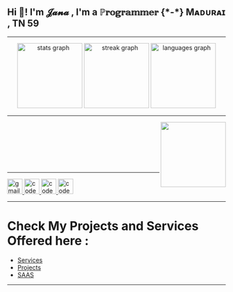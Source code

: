 
<h2 align="left">Hi 👋! I'm 𝓙𝓪𝓷𝓪 ,
I'm a ℙ𝕣𝕠𝕘𝕣𝕒𝕞𝕞𝕖𝕣 {*-*} Mᴀᴅᴜʀᴀɪ , TN 59</h2>

------------

<div align="center">
  <img src="https://github-readme-stats.vercel.app/api?username=blacklovertech&hide_title=false&hide_rank=false&show_icons=true&include_all_commits=true&count_private=true&disable_animations=false&theme=dracula&locale=en&hide_border=false" height="150" alt="stats graph"  />
  <img src="https://streak-stats.demolab.com?user=blacklovertech&locale=en&mode=daily&theme=dracula&hide_border=false&border_radius=5" height="150" alt="streak graph"  />
  <img src="https://github-readme-stats.vercel.app/api/top-langs?username=blacklovertech&locale=en&hide_title=false&layout=compact&card_width=320&langs_count=5&theme=dracula&hide_border=false" height="150" alt="languages graph"  />
</div>

------------

<img align="right" height="150" src="https://i.imgflip.com/65efzo.gif"  />

<br>
<br>
<br>
<br>
<br>
<br>

------------

<div align="left">
  <a href="mailto:blacklovertech66@gmail.com/" target="_blank">
  <img src="https://img.shields.io/static/v1?message=Gmail&logo=gmail&label=&color=D14836&logoColor=white&labelColor=&style=for-the-badge" height="35" alt="gmail logo"  />
    </a>
  <a href="http://codepen.io/blacklovertech" target="_blank">
  <img src="https://img.shields.io/static/v1?message=Codepen&logo=codepen&label=&color=000000&logoColor=white&labelColor=&style=for-the-badge" height="35" alt="codepen logo"  />
    </a>
  <a href="http://codepen.io/blacklovertech" target="_blank">
  <img src="https://img.shields.io/badge/Facebook-1877F2?style=for-the-badge&logo=facebook&logoColor=white" height="35" alt="codepen logo"  />
    </a>
  <a href="http://codepen.io/blacklovertech" target="_blank">
  <img src="https://img.shields.io/v1?message=Instagram&logo=codepen&label=&color=000000&logoColor=white&labelColor=&style=for-the-badge" height="35" alt="codepen logo"  />
    </a>
</div>



------------

# Check My  Projects and Services Offered here :  
-  [Services](service.md "Services")
-  [Projects](project.md "Project")
- [SAAS](saas.md "Saas")

------------
